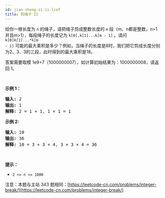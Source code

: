 ```yaml
---
id: jian-sheng-zi-ii-lcof
title: 剪绳子 II
---
```

给你一根长度为 <code>n</code> 的绳子，请把绳子剪成整数长度的 <code>m</code> 段（m、n都是整数，n&gt;1并且m&gt;1），每段绳子的长度记为 <code>k[0],k[1]...k[m - 1]</code> 。请问 <code>k[0]*k[1]*...*k[m - 1]</code> 可能的最大乘积是多少？例如，当绳子的长度是8时，我们把它剪成长度分别为2、3、3的三段，此时得到的最大乘积是18。

答案需要取模 1e9+7（1000000007），如计算初始结果为：1000000008，请返回 1。

 

**示例 1：**


<pre><strong>输入: </strong>2<br/><strong>输出: </strong>1<br/><strong>解释: </strong>2 = 1 + 1, 1 × 1 = 1</pre>

**示例 2:**


<pre><strong>输入: </strong>10<br/><strong>输出: </strong>36<br/><strong>解释: </strong>10 = 3 + 3 + 4, 3 × 3 × 4 = 36</pre>

 

**提示：**


- <code>2 &lt;= n &lt;= 1000</code>

注意：本题与主站 343 题相同：[https://leetcode-cn.com/problems/integer-break/](https://leetcode-cn.com/problems/integer-break/)

